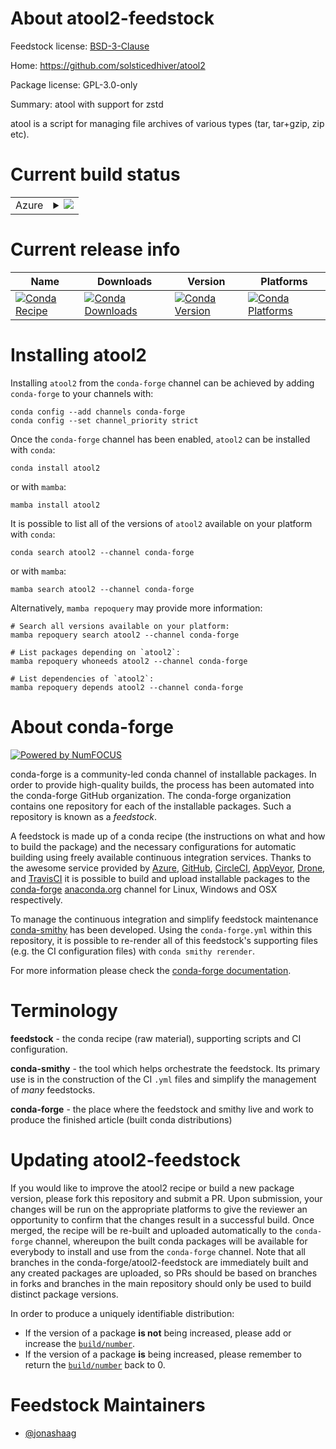 About atool2-feedstock
======================

Feedstock license: [BSD-3-Clause](https://github.com/conda-forge/atool2-feedstock/blob/main/LICENSE.txt)

Home: https://github.com/solsticedhiver/atool2

Package license: GPL-3.0-only

Summary: atool with support for zstd

atool is a script for managing file archives of various types (tar, tar+gzip, zip etc).


Current build status
====================


<table>
    
  <tr>
    <td>Azure</td>
    <td>
      <details>
        <summary>
          <a href="https://dev.azure.com/conda-forge/feedstock-builds/_build/latest?definitionId=23044&branchName=main">
            <img src="https://dev.azure.com/conda-forge/feedstock-builds/_apis/build/status/atool2-feedstock?branchName=main">
          </a>
        </summary>
        <table>
          <thead><tr><th>Variant</th><th>Status</th></tr></thead>
          <tbody><tr>
              <td>linux_64</td>
              <td>
                <a href="https://dev.azure.com/conda-forge/feedstock-builds/_build/latest?definitionId=23044&branchName=main">
                  <img src="https://dev.azure.com/conda-forge/feedstock-builds/_apis/build/status/atool2-feedstock?branchName=main&jobName=linux&configuration=linux%20linux_64_" alt="variant">
                </a>
              </td>
            </tr><tr>
              <td>linux_aarch64</td>
              <td>
                <a href="https://dev.azure.com/conda-forge/feedstock-builds/_build/latest?definitionId=23044&branchName=main">
                  <img src="https://dev.azure.com/conda-forge/feedstock-builds/_apis/build/status/atool2-feedstock?branchName=main&jobName=linux&configuration=linux%20linux_aarch64_" alt="variant">
                </a>
              </td>
            </tr><tr>
              <td>osx_64</td>
              <td>
                <a href="https://dev.azure.com/conda-forge/feedstock-builds/_build/latest?definitionId=23044&branchName=main">
                  <img src="https://dev.azure.com/conda-forge/feedstock-builds/_apis/build/status/atool2-feedstock?branchName=main&jobName=osx&configuration=osx%20osx_64_" alt="variant">
                </a>
              </td>
            </tr><tr>
              <td>osx_arm64</td>
              <td>
                <a href="https://dev.azure.com/conda-forge/feedstock-builds/_build/latest?definitionId=23044&branchName=main">
                  <img src="https://dev.azure.com/conda-forge/feedstock-builds/_apis/build/status/atool2-feedstock?branchName=main&jobName=osx&configuration=osx%20osx_arm64_" alt="variant">
                </a>
              </td>
            </tr>
          </tbody>
        </table>
      </details>
    </td>
  </tr>
</table>

Current release info
====================

| Name | Downloads | Version | Platforms |
| --- | --- | --- | --- |
| [![Conda Recipe](https://img.shields.io/badge/recipe-atool2-green.svg)](https://anaconda.org/conda-forge/atool2) | [![Conda Downloads](https://img.shields.io/conda/dn/conda-forge/atool2.svg)](https://anaconda.org/conda-forge/atool2) | [![Conda Version](https://img.shields.io/conda/vn/conda-forge/atool2.svg)](https://anaconda.org/conda-forge/atool2) | [![Conda Platforms](https://img.shields.io/conda/pn/conda-forge/atool2.svg)](https://anaconda.org/conda-forge/atool2) |

Installing atool2
=================

Installing `atool2` from the `conda-forge` channel can be achieved by adding `conda-forge` to your channels with:

```
conda config --add channels conda-forge
conda config --set channel_priority strict
```

Once the `conda-forge` channel has been enabled, `atool2` can be installed with `conda`:

```
conda install atool2
```

or with `mamba`:

```
mamba install atool2
```

It is possible to list all of the versions of `atool2` available on your platform with `conda`:

```
conda search atool2 --channel conda-forge
```

or with `mamba`:

```
mamba search atool2 --channel conda-forge
```

Alternatively, `mamba repoquery` may provide more information:

```
# Search all versions available on your platform:
mamba repoquery search atool2 --channel conda-forge

# List packages depending on `atool2`:
mamba repoquery whoneeds atool2 --channel conda-forge

# List dependencies of `atool2`:
mamba repoquery depends atool2 --channel conda-forge
```


About conda-forge
=================

[![Powered by
NumFOCUS](https://img.shields.io/badge/powered%20by-NumFOCUS-orange.svg?style=flat&colorA=E1523D&colorB=007D8A)](https://numfocus.org)

conda-forge is a community-led conda channel of installable packages.
In order to provide high-quality builds, the process has been automated into the
conda-forge GitHub organization. The conda-forge organization contains one repository
for each of the installable packages. Such a repository is known as a *feedstock*.

A feedstock is made up of a conda recipe (the instructions on what and how to build
the package) and the necessary configurations for automatic building using freely
available continuous integration services. Thanks to the awesome service provided by
[Azure](https://azure.microsoft.com/en-us/services/devops/), [GitHub](https://github.com/),
[CircleCI](https://circleci.com/), [AppVeyor](https://www.appveyor.com/),
[Drone](https://cloud.drone.io/welcome), and [TravisCI](https://travis-ci.com/)
it is possible to build and upload installable packages to the
[conda-forge](https://anaconda.org/conda-forge) [anaconda.org](https://anaconda.org/)
channel for Linux, Windows and OSX respectively.

To manage the continuous integration and simplify feedstock maintenance
[conda-smithy](https://github.com/conda-forge/conda-smithy) has been developed.
Using the ``conda-forge.yml`` within this repository, it is possible to re-render all of
this feedstock's supporting files (e.g. the CI configuration files) with ``conda smithy rerender``.

For more information please check the [conda-forge documentation](https://conda-forge.org/docs/).

Terminology
===========

**feedstock** - the conda recipe (raw material), supporting scripts and CI configuration.

**conda-smithy** - the tool which helps orchestrate the feedstock.
                   Its primary use is in the construction of the CI ``.yml`` files
                   and simplify the management of *many* feedstocks.

**conda-forge** - the place where the feedstock and smithy live and work to
                  produce the finished article (built conda distributions)


Updating atool2-feedstock
=========================

If you would like to improve the atool2 recipe or build a new
package version, please fork this repository and submit a PR. Upon submission,
your changes will be run on the appropriate platforms to give the reviewer an
opportunity to confirm that the changes result in a successful build. Once
merged, the recipe will be re-built and uploaded automatically to the
`conda-forge` channel, whereupon the built conda packages will be available for
everybody to install and use from the `conda-forge` channel.
Note that all branches in the conda-forge/atool2-feedstock are
immediately built and any created packages are uploaded, so PRs should be based
on branches in forks and branches in the main repository should only be used to
build distinct package versions.

In order to produce a uniquely identifiable distribution:
 * If the version of a package **is not** being increased, please add or increase
   the [``build/number``](https://docs.conda.io/projects/conda-build/en/latest/resources/define-metadata.html#build-number-and-string).
 * If the version of a package **is** being increased, please remember to return
   the [``build/number``](https://docs.conda.io/projects/conda-build/en/latest/resources/define-metadata.html#build-number-and-string)
   back to 0.

Feedstock Maintainers
=====================

* [@jonashaag](https://github.com/jonashaag/)

